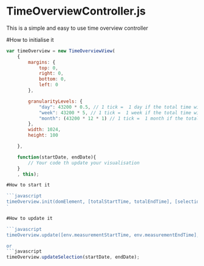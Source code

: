 TimeOverviewController.js
=========================

This is a simple and easy to use time overview controller


#How to initialise it

```javascript
var timeOverview = new TimeOverviewView(
    {
        margins: {
            top: 0,
            right: 0,
            bottom: 0,
            left: 0
        },

        granularityLevels: {
            "day": 43200 * 0.5, // 1 tick =  1 day if the total time window is within 0.5 month
            "week": 43200 * 5, // 1 tick =  1 week if the total time window is within 5 month
            "month": (43200 * 12 * 1) // 1 tick =  1 month if the total time window is within 1 year
        },
        width: 1024,
        height: 100

    },

    function(startDate, endDate){
        // Your code th update your visualisation
    }
    , this);

#How to start it

```javascript
timeOverview.init(domElement, [totalStartTime, totalEndTime], [selectionStartDate, selectionEndDate]);
`

#How to update it

```javascript
timeOverview.update([env.measurementStartTime, env.measurementEndTime], [env.params.startDate, env.params.endDate]);

or
```javascript
timeOverview.updateSelection(startDate, endDate);


